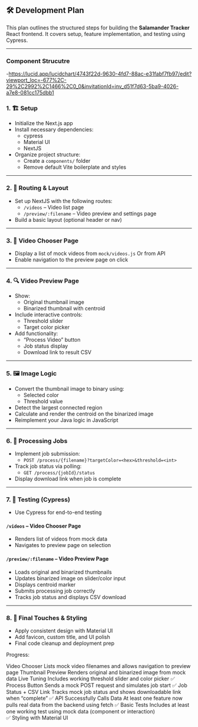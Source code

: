 ## 🛠️ Development Plan

This plan outlines the structured steps for building the **Salamander Tracker** React frontend. It covers setup, feature implementation, and testing using Cypress.

---

### Component Strucutre
-https://lucid.app/lucidchart/4743f22d-9630-4fd7-88ac-e31fabf7fb97/edit?viewport_loc=-677%2C-29%2C2992%2C1466%2C0_0&invitationId=inv_d51f7d63-5ba9-4026-a7e8-081cc175dbb1

### 1. 🏗️ Setup

- Initialize the Next.js app
- Install necessary dependencies:
  - cypress
  - Material UI
  - NextJS
- Organize project structure:
  - Create a `components/` folder
  - Remove default Vite boilerplate and styles

---

### 2. 🧭 Routing & Layout

- Set up NextJS with the following routes:
  - `/videos` – Video list page
  - `/preview/:filename` – Video preview and settings page
- Build a basic layout (optional header or nav)

---

### 3. 📼 Video Chooser Page

- Display a list of mock videos from `mock/videos.js` Or from API 
- Enable navigation to the preview page on click

---

### 4. 🔍 Video Preview Page

- Show:
  - Original thumbnail image
  - Binarized thumbnail with centroid
- Include interactive controls:
  - Threshold slider
  - Target color picker
- Add functionality:
  - “Process Video” button
  - Job status display
  - Download link to result CSV

---

### 5. 🖼️ Image Logic

- Convert the thumbnail image to binary using:
  - Selected color
  - Threshold value
- Detect the largest connected region
- Calculate and render the centroid on the binarized image
- Reimplement your Java logic in JavaScript

---

### 6. 🔄 Processing Jobs

- Implement job submission:
  - `POST /process/{filename}?targetColor=<hex>&threshold=<int>`
- Track job status via polling:
  - `GET /process/{jobId}/status`
- Display download link when job is complete

---

### 7. 🧪 Testing (Cypress)

- Use Cypress for end-to-end testing

#### `/videos` – Video Chooser Page

- Renders list of videos from mock data
- Navigates to preview page on selection

#### `/preview/:filename` – Video Preview Page

- Loads original and binarized thumbnails
- Updates binarized image on slider/color input
- Displays centroid marker
- Submits processing job correctly
- Tracks job status and displays CSV download

---

### 8. 🎨 Final Touches & Styling

- Apply consistent design with Material UI
- Add favicon, custom title, and UI polish
- Final code cleanup and deployment prep





Progress: 

Video Chooser	Lists mock video filenames and allows navigation to preview page
Thumbnail Preview	Renders original and binarized image from mock data
Live Tuning	Includes working threshold slider and color picker
✅ Process Button	Sends a mock POST request and simulates job start
✅ Job Status + CSV Link	Tracks mock job status and shows downloadable link when “complete”
✅ API Successfully Calls Data 	 At least one feature now pulls real data from the backend using fetch 
✅ Basic Tests       	 Includes at least one working test using mock data (component or interaction)  
✅ Styling with Material UI 